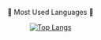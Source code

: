 <!-- ### Hi there 👋 -->

<!--
**Yoonion/Yoonion** is a ✨ _special_ ✨ repository because its `README.md` (this file) appears on your GitHub profile.

Here are some ideas to get you started:

- 🔭 I’m currently working on ...
- 🌱 I’m currently learning ...
- 👯 I’m looking to collaborate on ...
- 🤔 I’m looking for help with ...
- 💬 Ask me about ...
- 📫 How to reach me: ...
- 😄 Pronouns: ...
- ⚡ Fun fact: ...
-->


<div align="center">
  
  <!-- Most Used Languages  -->
  📌 Most Used Languages 📌
  
  [![Top Langs](https://github-readme-stats.vercel.app/api/top-langs/?username=Yoonion)](https://github.com/anuraghazra/github-readme-stats)

</div>
